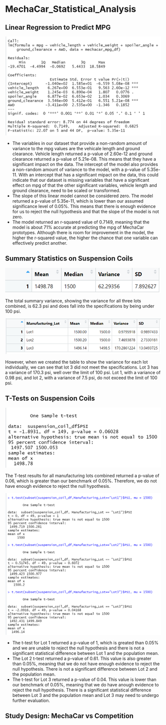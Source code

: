 # MechaCar_Statistical_Analysis

## Linear Regression to Predict MPG
![summary_lm_del1](https://github.com/aarce21/MechaCar_Statistical_Analysis/blob/main/images/summary_lm_del1.PNG)

* The variables in our dataset that provide a non-random amount of variance to the mpg values are the vehicale length and ground clearance. Vehicle length returned a p-value of 2.60e-12 and ground clearance returned a p-value of 5.21e-08. This means that they have a significant impact on the data. The intercept of the model also provides a non-random amount of variance to the model, with a p-value of 5.35e-11. With an intercept that has a significant mipact on the data, this could indicate that our dataset is missing variables that have a significant effect on mpg of that the other significant variables, vehicle length and ground clearance, need to be scaled or transformed. 
* The slope of this linear model cannot be considered zero. The model returned a p-value of 5.35e-11, which is lower than our assumed significance level of 0.05%. This means that there is enough evidence for us to reject the null hypothesis and that the slope of the model is not zero. 
* The model returned an r-squared value of 0.7149, meaning that the model is about 71% accurate at predicting the mpg of MechaCar prototypes. Although there is room for improvement in the model, the higher the r-squared value, the higher the chance that one variable can effectively predict another. 


## Summary Statistics on Suspension Coils
![total_summary](https://github.com/aarce21/MechaCar_Statistical_Analysis/blob/main/images/total_summary.PNG)

The total summary variance, showing the variance for all three lots combined, is 62.3 psi and does fall into the specifications by being under 100 psi. 

![lot_summary](https://github.com/aarce21/MechaCar_Statistical_Analysis/blob/main/images/lot_summary.PNG)

However, when we created the table to show the variance for each lot individually, we can see that lot 3 did not meet the specifications. Lot 3 has a variance of 170.3 psi, well over the limit of 100 psi. Lot 1, with a variance of 0.98 psi, and lot 2, with a variance of 7.5 psi, do not exceed the limit of 100 psi. 


## T-Tests on Suspension Coils
![t_test](https://github.com/aarce21/MechaCar_Statistical_Analysis/blob/main/images/t_test.PNG)

The T-test results for all manufacturing lots combined returned a p-value of 0.06, which is greater than our benchmark of 0.05%. Therefore, we do not have enough evidence to reject the null hypothesis. 

![lots_ttest](https://github.com/aarce21/MechaCar_Statistical_Analysis/blob/main/images/lots_ttest.PNG)

* The t-test for Lot 1 returned a p-value of 1, which is greated than 0.05% and we are unable to reject the null hypothesis and there is not a significant statistical difference between Lot 1 and the population mean. 
* The Lot 2 t-test returned a p-value of 0.61. This value is also greater than 0.05%, meaning that we do not have enough evidence to reject the null hypothesis. There is not a significant difference between Lot 2 and the population mean. 
* The t-test for Lot 3 returned a p-value of 0.04. This value is lower than our benchmark of 0.05%, meaning that we do have anough evidence to reject the null hypothesis. There is a significant statistical difference between Lot 3 and the population mean and Lot 3 may need to undergo further evaluation. 


## Study Design: MechaCar vs Competition
